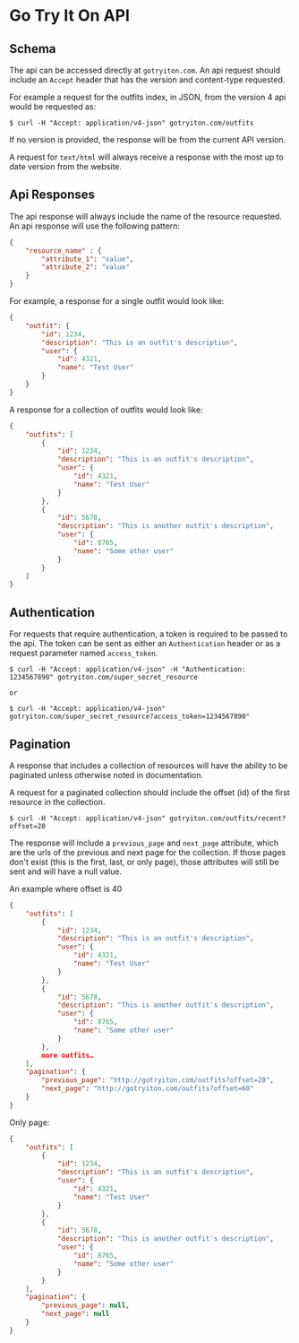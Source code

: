 # Go Try It On API


## Schema

The api can be accessed directly at `gotryiton.com`. An api request should include an `Accept` header that has the version and content-type requested.

For example a request for the outfits index, in JSON, from the version 4 api would be requested as: 

	$ curl -H "Accept: application/v4-json" gotryiton.com/outfits

If no version is provided, the response will be from the current API version.

A request for `text/html` will always receive a response with the most up to date version from the website.

## Api Responses

The api response will always include the name of the resource requested. An api response will use the following pattern:

```json
{
	"resource_name" : {
		"attribute_1": "value", 
		"attribute_2": "value"
	}
}
```

For example, a response for a single outfit would look like:

```json	
{
	"outfit": {
		"id": 1234,
		"description": "This is an outfit's description",
		"user": {
			"id": 4321,
			"name": "Test User"
		}
	}
}
```

A response for a collection of outfits would look like: 

```json	
{
    "outfits": [
        {	        	
            "id": 1234,
            "description": "This is an outfit's description",
            "user": {
            	"id": 4321,
            	"name": "Test User"
            }
        },
        {
            "id": 5678,
            "description": "This is another outfit's description",
            "user": {
            	"id": 8765,
            	"name": "Some other user"
            }
        }
    ]
}
```
	
## Authentication

For requests that require authentication, a token is required to be passed to the api. The token can be sent as either an `Authentication` header or as a request parameter named `access_token`.

	$ curl -H "Accept: application/v4-json" -H "Authentication: 1234567890" gotryiton.com/super_secret_resource
	
	or
	
	$ curl -H "Accept: application/v4-json" gotryiton.com/super_secret_resource?access_token=1234567890"

## Pagination

A response that includes a collection of resources will have the ability to be paginated unless otherwise noted in documentation.

A request for a paginated collection should include the offset (id) of the first resource in the collection.

	$ curl -H "Accept: application/v4-json" gotryiton.com/outfits/recent?offset=20

The response will include a `previous_page` and `next_page` attribute, which are the urls of the previous and next page for the collection. If those pages don't exist (this is the first, last, or only page), those attributes will still be sent and will have a null value.

An example where offset is 40

```json
{
    "outfits": [
        {
            "id": 1234,
            "description": "This is an outfit's description",
            "user": {
            	"id": 4321,
            	"name": "Test User"
            }
        },
        {
            "id": 5678,
            "description": "This is another outfit's description",
            "user": {
            	"id": 8765,
            	"name": "Some other user"
            }
        },
		more outfits…
    ],
    "pagination": {
        "previous_page": "http://gotryiton.com/outfits?offset=20",
        "next_page": "http://gotryiton.com/outfits?offset=60"
    }
}
```

Only page:

```json
{
    "outfits": [
        {
    		"id": 1234,
    		"description": "This is an outfit's description",
    		"user": {
    			"id": 4321,
    			"name": "Test User"
    		}
        },
        {
    		"id": 5678,
    		"description": "This is another outfit's description",
    		"user": {
    			"id": 8765,
    			"name": "Some other user"
    		}
        }
    ],
    "pagination": {
        "previous_page": null,
        "next_page": null
    }
}
```